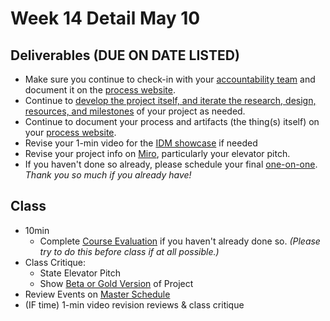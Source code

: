 # Week 14 Detail May 10

## Deliverables \(DUE ON DATE LISTED\)

* Make sure you continue to check-in with your [accountability team](../assignments/accountability_partner.md) and document it on the [process website](../website.md).
* Continue to [develop the project itself, and iterate the research, design, resources, and milestones](../project_plan/) of your project as needed.
* Continue to document your process and artifacts \(the thing\(s\) itself\) on your [process website](../website.md).
* Revise your 1-min video for the [IDM showcase](../critiques-demos-presentations-and-exhibition/idm_showcase.md) if needed
* Revise your project info on [Miro](https://miro.com/app/board/o9J_lUislM0=/), particularly your elevator pitch. 
* If you haven't done so already, please schedule your final [one-on-one](week15_detail.md). _Thank you so much if you already have!_

## Class

* 10min
  * Complete [Course Evaluation](../assignments/course_evaluation.md) if you haven't already done so. _\(Please try to do this before class if at all possible.\)_
* Class Critique:
  * State Elevator Pitch
  * Show [Beta or Gold Version](../project_plan/project_versions.md) of Project
* Review Events on [Master Schedule](./)
* \(IF time\) 1-min video revision reviews & class critique

